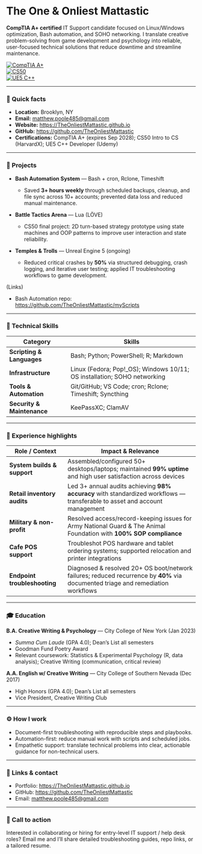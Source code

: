 # The One & Onliest Mattastic

**CompTIA A+ certified** IT Support candidate focused on Linux/Windows optimization, Bash automation, and SOHO networking. I translate creative problem-solving from game development and psychology into reliable, user-focused technical solutions that reduce downtime and streamline maintenance.  

[![CompTIA A+](https://img.shields.io/badge/CompTIA%20A+-Certified-green)](/images/A+-pdf.pdf)  
[![CS50](https://img.shields.io/badge/CS50%20Intro%20to%20CS-blue)](/images/CS50_introCS.pdf)  
[![UE5 C++](https://img.shields.io/badge/Unreal%20Engine%205-C%2B%2B-blue)](/images/UE5_C++Dev.pdf)

---

### 🪪 Quick facts

- **Location:** Brooklyn, NY  
- **Email:** matthew.poole485@gmail.com  
- **Website:** https://TheOnliestMattastic.github.io  
- **GitHub:** https://github.com/TheOnliestMattastic  
- **Certifications:** CompTIA A+ (expires Sep 2028); CS50 Intro to CS (HarvardX); UE5 C++ Developer (Udemy)

---

### 📐 Projects

- **Bash Automation System** — Bash + cron, Rclone, Timeshift  
  - Saved **3+ hours weekly** through scheduled backups, cleanup, and file sync across 10+ accounts; prevented data loss and reduced manual maintenance.  

- **Battle Tactics Arena** — Lua (LÖVE)  
  - CS50 final project: 2D turn-based strategy prototype using state machines and OOP patterns to improve user interaction and state reliability.  

- **Temples & Trolls** — Unreal Engine 5 (ongoing)  
  - Reduced critical crashes by **50%** via structured debugging, crash logging, and iterative user testing; applied IT troubleshooting workflows to game development.  

(Links)  
- Bash Automation repo: https://github.com/TheOnliestMattastic/myScripts  

---

### 🧰 Technical Skills

| Category                  | Skills                                                                   |
|---------------------------|--------------------------------------------------------------------------|
| **Scripting & Languages** | Bash; Python; PowerShell; R; Markdown                                    |
| **Infrastructure**        | Linux (Fedora; Pop!_OS); Windows 10/11; OS installation; SOHO networking |
| **Tools & Automation**    | Git/GitHub; VS Code; cron; Rclone; Timeshift; Syncthing                  |
| **Security & Maintenance**| KeePassXC; ClamAV                                                        |

---

### 💼 Experience highlights

| Role / Context            | Impact & Relevance                                                                                                              |
|---------------------------|----------------------------------------------------------------------------------------------------------------------------------|
| **System builds & support**| Assembled/configured 50+ desktops/laptops; maintained **99% uptime** and high user satisfaction across devices                  |
| **Retail inventory audits**| Led 3+ annual audits achieving **98% accuracy** with standardized workflows — transferable to asset and account management     |
| **Military & non-profit**  | Resolved access/record-keeping issues for Army National Guard & The Animal Foundation with **100% SOP compliance**               |
| **Cafe POS support**       | Troubleshot POS hardware and tablet ordering systems; supported relocation and printer integrations                              |
| **Endpoint troubleshooting**| Diagnosed & resolved 20+ OS boot/network failures; reduced recurrence by **40%** via documented triage and remediation workflows |

---

### 🎓 Education

**B.A. Creative Writing & Psychology** — City College of New York (Jan 2023)  
- *Summa Cum Laude* (GPA 4.0); Dean’s List all semesters  
- Goodman Fund Poetry Award  
- Relevant coursework: Statistics & Experimental Psychology (R, data analysis); Creative Writing (communication, critical review)

**A.A. English w/ Creative Writing** — City College of Southern Nevada (Dec 2017)  
- High Honors (GPA 4.0); Dean’s List all semesters  
- Vice President, Creative Writing Club

---

### ⚙️ How I work

- Document-first troubleshooting with reproducible steps and playbooks.  
- Automation-first: reduce manual work with scripts and scheduled jobs.  
- Empathetic support: translate technical problems into clear, actionable guidance for non-technical users.

---

### 🔗 Links & contact

- Portfolio: https://TheOnliestMattastic.github.io  
- GitHub: https://github.com/TheOnliestMattastic  
- Email: matthew.poole485@gmail.com

---

### 📣 Call to action

Interested in collaborating or hiring for entry-level IT support / help desk roles? Email me and I’ll share detailed troubleshooting guides, repo links, or a tailored resume.
